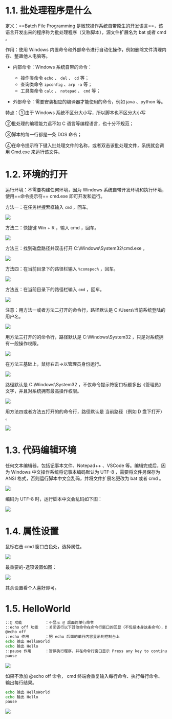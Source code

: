 # 1.1. 批处理程序是什么

定义：==Batch File Programming 是微软操作系统自带原生的开发语言==，该语言开发出来的程序称为批处理程序（又称脚本），源文件扩展名为 bat 或者 cmd 。

作用：使用 Windows 内置命令和外部命令进行自动化操作，例如删除文件清理内存、整蛊他人电脑等。

- 内部命令：Windows 系统自带的命令：
  - 操作类命令 `echo` 、 `del` 、 `cd` 等；
  - 查询类命令 `ipconfig` 、`arp -a` 等；
  - 工具类命令 `calc` 、 `notepad` 、 `cmd` 等； 
  
- 外部命令：需要安装相应的编译器才能使用的命令，例如 java 、python 等。

特点：①由于 Windows 系统不区分大小写，所以脚本也不区分大小写

②批处理的编程能力远不如 C 语言等编程语言，也十分不规范；

③脚本的每一行都是一条 DOS 命令；

④在命令提示符下键入批处理文件的名称，或者双击该批处理文件，系统就会调用 Cmd.exe 来运行该文件。

# 1.2. 环境的打开

运行环境：不需要构建任何环境，因为 Windows 系统自带开发环境和执行环境，使用==命令提示符== cmd.exe 即可开发和运行。

方法一：在任务栏搜索框输入 `cmd` ，回车。

![](./Image/01.png)

方法二：快捷键 Win + R ，输入 cmd ，回车。

![](./Image/02.png)

方法三：找到磁盘路径并双击打开 C:\Windows\System32\cmd.exe 。

![](./Image/03.png)

方法四：在当前目录下的路径栏输入 `%comspec%` ，回车。

![](./Image/04.png)

方法五：在当前目录下的路径栏输入 `cmd` ，回车。

![](./Image/05.png)

注意：用方法一或者方法二打开的命令行，路径默认是 C:\Users\当前系统登陆的用户名。

![](./Image/06.png)

用方法三打开的的命令行，路径默认是 C:\Windows\System32 ，只是对系统拥有一般操作权限。

![](./Image/07.png)

在方法三基础上，鼠标右击→以管理员身份运行。

![](./Image/08.png)

路径默认是 C:\Windows\System32 ，不仅命令提示符窗口标题多出《管理员》文字，并且对系统拥有最高操作权限。

![](./Image/09.png)

用方法四或者方法五打开的的命令行，路径默认是 当前路径（例如 D 盘下打开） 。

![](./Image/10.png)

# 1.3. 代码编辑环境

任何文本编辑器，包括记事本文件、Notepad++ 、VSCode 等。编辑完成后，因为 Windows 中文操作系统将记事本编码默认为 UTF-8 ，需要将文件另保存为 ANSI 格式，否则运行脚本中文会乱码，并将文件扩展名更改为 bat 或者 cmd 。

![](./Image/11.png)

编码为 UTF-8 时，运行脚本中文会乱码如下图：

![](./Image/12.png)

# 1.4. 属性设置

鼠标右击 cmd 窗口白色处，选择属性。

![](./Image/13.png)

最重要的-选项设置如图：

![](./Image/14.png)

其余设置看个人喜好即可。

# 1.5. HelloWorld

```bash
::@ 功能			：不显示 @ 后面的单行命令
::echo off 功能	：关闭该行以下其他命令在命令行窗口的回显（不包括本身这条命令），即不显示路径和要执行的命令行，常用于在入侵其他主机不让对方看到命令提示
@echo off
::echo 作用		：把 echo 后面的单行内容显示到控制台上
echo 输出 HelloWorld
echo 输出 Hello
::pause 作用		：暂停执行程序，并在命令行窗口显示 Press any key to continue... 的提示，等待用户按任意键后继续。如果不写 pause 命令，会直接关闭批处理文件，一闪而过看不见任何效果 
pause
```

![](./Image/15.png)

如果不添加 @echo off 命令， cmd 终端会重复输入每行命令、执行每行命令、输出每行结果。

```bash
echo 输出 HelloWorld
echo 输出 Hello
pause
```

![](./Image/16.png)

